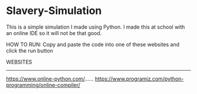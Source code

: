 # Slavery-Simulation

This is a simple simulation I made using Python. I made this at school with an online IDE so it will not be that good.

HOW TO RUN: Copy and paste the code into one of these websites and click the run button

WEBSITES
____________
https://www.online-python.com/......
https://www.programiz.com/python-programming/online-compiler/
